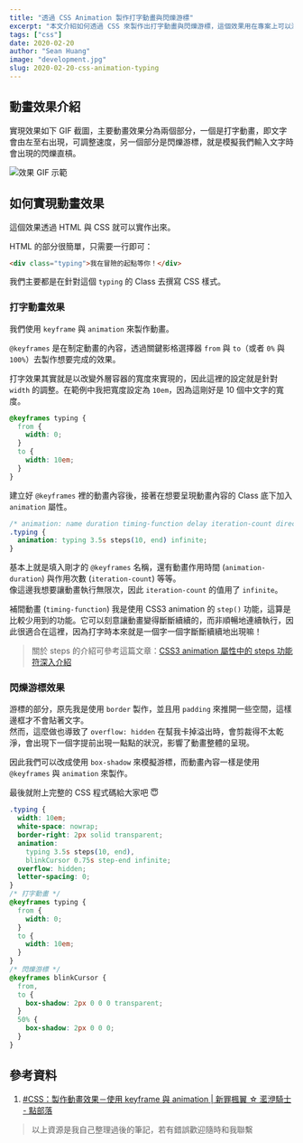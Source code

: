 ```yaml
---
title: "透過 CSS Animation 製作打字動畫與閃爍游標"
excerpt: "本文介紹如何透過 CSS 來製作出打字動畫與閃爍游標，這個效果用在專案上可以添增一些亮點，視覺效果還滿不錯的，一起來試試看吧！"
tags: ["css"]
date: 2020-02-20
author: "Sean Huang"
image: "development.jpg"
slug: 2020-02-20-css-animation-typing
---
```


## 動畫效果介紹

實現效果如下 GIF 截圖，主要動畫效果分為兩個部分，一個是打字動畫，即文字會由左至右出現，可調整速度，另一個部分是閃爍游標，就是模擬我們輸入文字時會出現的閃爍直槓。

![效果 GIF 示範](https://i.imgur.com/vR51PwH.gif)

## 如何實現動畫效果

這個效果透過 HTML 與 CSS 就可以實作出來。

HTML 的部分很簡單，只需要一行即可：

```html
<div class="typing">我在冒險的起點等你！</div>
```

我們主要都是在針對這個 `typing` 的 Class 去撰寫 CSS 樣式。

### 打字動畫效果

我們使用 `keyframe` 與 `animation` 來製作動畫。

`@keyframes` 是在制定動畫的內容，透過關鍵影格選擇器 `from` 與 `to`（或者 `0%` 與 `100%`）去製作想要完成的效果。

打字效果其實就是以改變外層容器的寬度來實現的，因此這裡的設定就是針對 `width` 的調整。在範例中我把寬度設定為 `10em`，因為這剛好是 10 個中文字的寬度。

```css
@keyframes typing {
  from {
    width: 0;
  }
  to {
    width: 10em;
  }
}
```

建立好 `@keyframes` 裡的動畫內容後，接著在想要呈現動畫內容的 Class 底下加入 `animation` 屬性。

```css
/* animation: name duration timing-function delay iteration-count direction; */
.typing {
  animation: typing 3.5s steps(10, end) infinite;
}
```

基本上就是填入剛才的 `@keyframes` 名稱，還有動畫作用時間 (`animation-duration`) 與作用次數 (`iteration-count`) 等等。  
像這邊我想要讓動畫執行無限次，因此 `iteration-count` 的值用了 `infinite`。

補間動畫 (`timing-function`) 我是使用 CSS3 animation 的 `step()` 功能，這算是比較少用到的功能。它可以刻意讓動畫變得斷斷續續的，而非順暢地連續執行，因此很適合在這裡，因為打字時本來就是一個字一個字斷斷續續地出現嘛！

> 關於 steps 的介紹可參考這篇文章：[CSS3 animation 屬性中的 steps 功能符深入介紹](https://www.zhangxinxu.com/wordpress/2018/06/css3-animation-steps-step-start-end/)

### 閃爍游標效果

游標的部分，原先我是使用 `border` 製作，並且用 `padding` 來推開一些空間，這樣邊框才不會貼著文字。  
然而，這麼做也導致了 `overflow: hidden` 在幫我卡掉溢出時，會剪裁得不太乾淨，會出現下一個字提前出現一點點的狀況，影響了動畫整體的呈現。

因此我們可以改成使用 `box-shadow` 來模擬游標，而動畫內容一樣是使用 `@keyframes` 與 `animation` 來製作。

最後就附上完整的 CSS 程式碼給大家吧 😇

```css
.typing {
  width: 10em;
  white-space: nowrap;
  border-right: 2px solid transparent;
  animation:
    typing 3.5s steps(10, end),
    blinkCursor 0.75s step-end infinite;
  overflow: hidden;
  letter-spacing: 0;
}
/* 打字動畫 */
@keyframes typing {
  from {
    width: 0;
  }
  to {
    width: 10em;
  }
}
/* 閃爍游標 */
@keyframes blinkCursor {
  from,
  to {
    box-shadow: 2px 0 0 0 transparent;
  }
  50% {
    box-shadow: 2px 0 0 0;
  }
}
```

## 參考資料

1. [#CSS：製作動畫效果－使用 keyframe 與 animation | 新罪楓翼 ☆ 灆洢騎士 - 點部落](https://dotblogs.com.tw/knightzone/2013/09/07/116716)

> 以上資源是我自己整理過後的筆記，若有錯誤歡迎隨時和我聯繫

